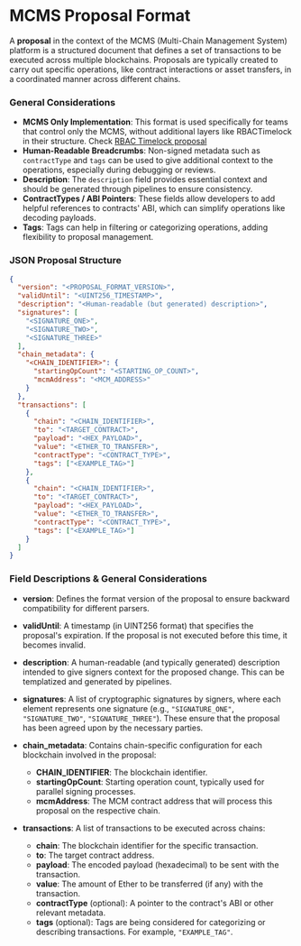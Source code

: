 # MCMS Proposal Format

A **proposal** in the context of the MCMS (Multi-Chain Management System) platform 
is a structured document that defines a set of transactions to be executed 
across multiple blockchains. Proposals are typically created to carry out 
specific operations, like contract interactions or asset transfers, in a 
coordinated manner across different chains.
### General Considerations
- **MCMS Only Implementation**: This format is used specifically for teams that control only the MCMS, without additional layers like RBACTimelock in their structure. Check [RBAC Timelock proposal](./proposal-timelock.md)
- **Human-Readable Breadcrumbs**: Non-signed metadata such as `contractType` and `tags` can be used to give additional context to the operations, especially during debugging or reviews.
- **Description**: The `description` field provides essential context and should be generated through pipelines to ensure consistency.
- **ContractTypes / ABI Pointers**: These fields allow developers to add helpful references to contracts' ABI, which can simplify operations like decoding payloads.
- **Tags**: Tags can help in filtering or categorizing operations, adding flexibility to proposal management.



<!-- panels:start -->

<!-- div:left-panel -->
### JSON Proposal Structure

```json
{
  "version": "<PROPOSAL_FORMAT_VERSION>",
  "validUntil": "<UINT256_TIMESTAMP>",
  "description": "<Human-readable (but generated) description>",
  "signatures": [
    "<SIGNATURE_ONE>",
    "<SIGNATURE_TWO>",
    "<SIGNATURE_THREE>"
  ],
  "chain_metadata": {
    "<CHAIN_IDENTIFIER>": {
      "startingOpCount": "<STARTING_OP_COUNT>",
      "mcmAddress": "<MCM_ADDRESS>"
    }
  },
  "transactions": [
    {
      "chain": "<CHAIN_IDENTIFIER>",
      "to": "<TARGET_CONTRACT>",
      "payload": "<HEX_PAYLOAD>",
      "value": "<ETHER_TO_TRANSFER>",
      "contractType": "<CONTRACT_TYPE>",
      "tags": ["<EXAMPLE_TAG>"]
    },
    {
      "chain": "<CHAIN_IDENTIFIER>",
      "to": "<TARGET_CONTRACT>",
      "payload": "<HEX_PAYLOAD>",
      "value": "<ETHER_TO_TRANSFER>",
      "contractType": "<CONTRACT_TYPE>",
      "tags": ["<EXAMPLE_TAG>"]
    }
  ]
}
```

<!-- div:right-panel -->

### Field Descriptions & General Considerations

- **version**: Defines the format version of the proposal to ensure backward compatibility for different parsers.

- **validUntil**: A timestamp (in UINT256 format) that specifies the proposal's expiration. If the proposal is not executed before this time, it becomes invalid.

- **description**: A human-readable (and typically generated) description intended to give signers context for the proposed change. This can be templatized and generated by pipelines.

- **signatures**: A list of cryptographic signatures by signers, where each element represents one signature (e.g., `"SIGNATURE_ONE"`, `"SIGNATURE_TWO"`, `"SIGNATURE_THREE"`). These ensure that the proposal has been agreed upon by the necessary parties.

- **chain_metadata**: Contains chain-specific configuration for each blockchain involved in the proposal:
    - **CHAIN_IDENTIFIER**: The blockchain identifier.
    - **startingOpCount**: Starting operation count, typically used for parallel signing processes.
    - **mcmAddress**: The MCM contract address that will process this proposal on the respective chain.

- **transactions**: A list of transactions to be executed across chains:
    - **chain**: The blockchain identifier for the specific transaction.
    - **to**: The target contract address.
    - **payload**: The encoded payload (hexadecimal) to be sent with the transaction.
    - **value**: The amount of Ether to be transferred (if any) with the transaction.
    - **contractType** (optional): A pointer to the contract's ABI or other relevant metadata.
    - **tags** (optional): Tags are being considered for categorizing or describing transactions. For example, `"EXAMPLE_TAG"`.


<!-- panels:end -->